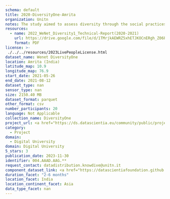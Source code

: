 ```yaml
---
schema: default
title: 2020-DiversityOne-Amrita
organization: Unitn
notes: The study aimed to assess diversity through the social practices and daily behaviors of university students from eight different countries. The research was carried out in two phases. Initially, a large sample of students from Denmark, Italy, Mongolia, Paraguay, the United Kingdom, China, Mexico, and India, completed a survey on their social practices, as well as their socio-demographic, cultural, and psychological elements. In the second phase, a sub-sample of the respondents engaged in a four-week data collection by using an innovative smartphone application called iLog. This app collected data from thirty-four smartphone sensors around the clock, allowing for an in-depth investigation into the diversity and daily routines of university students across countries, both synchronically and diachronically.
resources:
  - name: 2022_WeNet_Diversity1_Technical-Report(2020-2021)
    url: https://drive.google.com/file/d/1TMrjkAEWRZ5xhETJKOCnERgh_Z06PO2E/view?usp=drive_link
    format: PDF
license: >-
 ./../../resources/2023LivePeopleLicense.html
dataset_name: Wenet DiversityOne
location: Amrita (India)
latitude_map: 10.9
longitude_map: 76.9
start_date: 2021-05-26
end_date: 2021-08-12
dataset_type: nan
sensor_type: nan
size: 2150.40 MB
dataset_format: parquet
other_format: csv
number_participants: 20
language: Not Applicable
collection_name: DiversityOne
project_url: <a href="https://ds.datascientia.eu/community/public/projects/2c45f74f-6538-4bb5-a67e-1e9c15d0307c">https://ds.datascientia.eu/community/public/projects/2c45f74f-6538-4bb5-a67e-1e9c15d0307c</a>
category: 
  - Project
domain: 
  - Digital University
domain: Digital University
5_stars: 3
publication_date: 2023-11-30
identifier: 004.AAAD.AAG.**
request_contact: datadistribution.knowdive@unitn.it
component_dataset_link: <a href="https://datascientiafoundation.github.io/LivePeople/datasets/2020-DV1-Amrita-App-usage/">2020-DV1-Amrita-App-usage</a>, <a href="https://datascientiafoundation.github.io/LivePeople/datasets/2020-DV1-Amrita-Connectivity/">2020-DV1-Amrita-Connectivity</a>, <a href="https://datascientiafoundation.github.io/LivePeople/datasets/2020-DV1-Amrita-Device-usage/">2020-DV1-Amrita-Device-usage</a>, <a href="https://datascientiafoundation.github.io/LivePeople/datasets/2020-DV1-Amrita-Diachronic-Interactions/">2020-DV1-Amrita-Diachronic-Interactions</a>, <a href="https://datascientiafoundation.github.io/LivePeople/datasets/2020-DV1-Amrita-Environment/">2020-DV1-Amrita-Environment</a>, <a href="https://datascientiafoundation.github.io/LivePeople/datasets/2020-DV1-Amrita-Motion/">2020-DV1-Amrita-Motion</a>, <a href="https://datascientiafoundation.github.io/LivePeople/datasets/2020-DV1-Amrita-Position/">2020-DV1-Amrita-Position</a>, <a href="https://datascientiafoundation.github.io/LivePeople/datasets/2020-DV1-Amrita-Synchronic-Interactions/">2020-DV1-Amrita-Synchronic-Interactions</a>
duration_facet: "2-6 months"
location_facet: India
location_continent_facet: Asia
data_type_facet: nan
---
```

